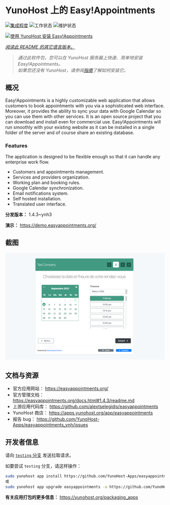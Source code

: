 <!--
注意：此 README 由 <https://github.com/YunoHost/apps/tree/master/tools/readme_generator> 自动生成
请勿手动编辑。
-->

# YunoHost 上的 Easy!Appointments

[![集成程度](https://dash.yunohost.org/integration/easyappointments.svg)](https://dash.yunohost.org/appci/app/easyappointments) ![工作状态](https://ci-apps.yunohost.org/ci/badges/easyappointments.status.svg) ![维护状态](https://ci-apps.yunohost.org/ci/badges/easyappointments.maintain.svg)

[![使用 YunoHost 安装 Easy!Appointments](https://install-app.yunohost.org/install-with-yunohost.svg)](https://install-app.yunohost.org/?app=easyappointments)

*[阅读此 README 的其它语言版本。](./ALL_README.md)*

> *通过此软件包，您可以在 YunoHost 服务器上快速、简单地安装 Easy!Appointments。*  
> *如果您还没有 YunoHost，请参阅[指南](https://yunohost.org/install)了解如何安装它。*

## 概况

Easy!Appointments is a highly customizable web application that allows customers to book appointments with you via a sophisticated web interface. Moreover, it provides the ability to sync your data with Google Calendar so you can use them with other services. It is an open source project that you can download and install even for commercial use. Easy!Appointments will run smoothly with your existing website as it can be installed in a single folder of the server and of course share an existing database.

### Features
The application is designed to be flexible enough so that it can handle any enterprise work flow.

- Customers and appointments management.
- Services and providers organization.
- Working plan and booking rules.
- Google Calendar synchronization.
- Email notifications system.
- Self hosted installation.
- Translated user interface.


**分发版本：** 1.4.3~ynh3

**演示：** <https://demo.easyappointments.org/>

## 截图

![Easy!Appointments 的截图](./doc/screenshots/screenshots.png)

## 文档与资源

- 官方应用网站： <https://easyappointments.org/>
- 官方管理文档： <https://easyappointments.org/docs.html#1.4.3/readme.md>
- 上游应用代码库： <https://github.com/alextselegidis/easyappointments>
- YunoHost 商店： <https://apps.yunohost.org/app/easyappointments>
- 报告 bug： <https://github.com/YunoHost-Apps/easyappointments_ynh/issues>

## 开发者信息

请向 [`testing` 分支](https://github.com/YunoHost-Apps/easyappointments_ynh/tree/testing) 发送拉取请求。

如要尝试 `testing` 分支，请这样操作：

```bash
sudo yunohost app install https://github.com/YunoHost-Apps/easyappointments_ynh/tree/testing --debug
或
sudo yunohost app upgrade easyappointments -u https://github.com/YunoHost-Apps/easyappointments_ynh/tree/testing --debug
```

**有关应用打包的更多信息：** <https://yunohost.org/packaging_apps>
